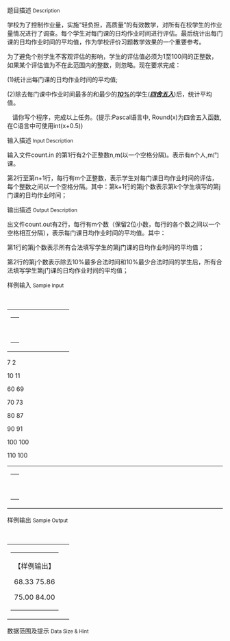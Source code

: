 <div class="panel panel-default">
<div class="area-title">
<span>
题目描述
<small>Description</small>
</span></div>
<div class="panel-body">

<p>学校为了控制作业量，实施“轻负担，高质量”的有效教学，对所有在校学生的作业量情况进行了调查。每个学生对每门课的日均作业时间进行评估。最后统计出每门课的日均作业时间的平均值，作为学校评价习题教学效果的一个重要参考。</p>
<p>为了避免个别学生不客观评估的影响，学生的评估值必须为1至100间的正整数，如果某个评估值为不在此范围内的整数，则忽略。现在要求完成：</p>
<p>(1)统计出每门课的日均作业时间的平均值;</p>
<p>(2)除去每门课中作业时间最多的和最少的<strong><em><span style="text-decoration: underline;">10%</span></em></strong>的学生(<strong><em><span style="text-decoration: underline;">四舍五入</span></em></strong>)后，统计平均值。</p>
<p>   请你写个程序，完成以上任务。(提示:Pascal语言中, Round(x)为四舍五入函数,在C语言中可使用int(x+0.5))</p>

</div>
</div>

<div class="panel panel-default">
<div class="area-title">
<span>
输入描述
<small>Input Description</small>
</span></div>
<div class="panel-body">
<p>输入文件count.in 的第1行有2个正整数n,m(以一个空格分隔)。表示有n个人,m门课。</p>
<p>第2行至第n+1行，每行有m个正整数，表示学生对每门课日均作业时间的评估，每个整数之间以一个空格分隔。其中：第k+1行的第j个数表示第k个学生填写的第j门课的日均作业时间；</p>

</div>
</div>
<div  class="panel panel-default">
<div class="area-title">
<span>
输出描述
<small>Output Description</small>
</span></div>
<div class="panel-body">

<p>出文件count.out有2行，每行有m个数（保留2位小数，每行的各个数之间以一个空格相互分隔），表示每门课日均作业时间的平均值。其中：</p>
<p>第1行的第j个数表示所有合法填写学生的第j门课的日均作业时间的平均值；</p>
<p>第2行的第j个数表示除去10%最多合法时间和10%最少合法时间的学生后，所有合法填写学生第j门课的日均作业时间的平均值；</p>

</div>
</div>


<div class="panel panel-default">
<div class="area-title">
<span>
样例输入
<small>Sample Input</small>
</span></div>
<div class="panel-body">
<p> </p>
<table cellpadding="0" cellspacing="0">
<tbody>
<tr>
<td height="79" width="129">
<table cellpadding="0" cellspacing="0" style="">
<tbody>
<tr>
<td>
<div>
<p> </p>
</div>
</td>
</tr>
</tbody>
</table>
</td>
</tr>
</tbody>
</table>
<p>7 2</p>
<p>10 11</p>
<p>60 69</p>
<p>70 73</p>
<p>80 87</p>
<p>90 91</p>
<p>100 100</p>
<p>110 100</p>
<table cellpadding="0" cellspacing="0">
<tbody>
<tr>
<td height="99" width="536">
<table cellpadding="0" cellspacing="0" style="">
<tbody>
<tr>
<td>
<div>
<p> </p>
</div>
</td>
</tr>
</tbody>
</table>
</td>
</tr>
</tbody>
</table>

</div>
</div>

<div class="panel panel-default">
<div class="area-title">
<span>
样例输出
<small>Sample Output</small>
</span></div>
<div class="panel-body">
<p> </p>
<table cellpadding="0" cellspacing="0">
<tbody>
<tr>
<td height="79" width="129">
<table cellpadding="0" cellspacing="0" style="">
<tbody>
<tr>
<td>
<div>
<p>【样例输出】</p>
<p>68.33 75.86</p>
<p>75.00 84.00</p>
</div>
</td>
</tr>
</tbody>
</table>
</td>
</tr>
</tbody>
</table>

</div>
</div>

<div class="panel panel-default">
<div class="area-title">
<span>
数据范围及提示
<small>Data Size & Hint</small>
</span></div>
<div class="panel-body">

</div>
</div>